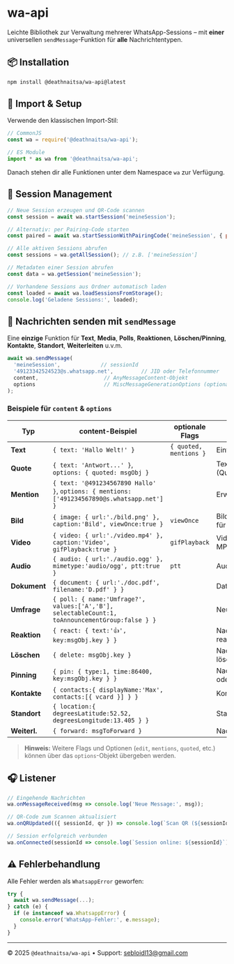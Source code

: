 # wa-api

Leichte Bibliothek zur Verwaltung mehrerer WhatsApp-Sessions – mit **einer** universellen `sendMessage`-Funktion für **alle** Nachrichtentypen.

## 📦 Installation

```bash
npm install @deathnaitsa/wa-api@latest
```

## 🔌 Import & Setup

Verwende den klassischen Import-Stil:

```js
// CommonJS
const wa = require('@deathnaitsa/wa-api');

// ES Module
import * as wa from '@deathnaitsa/wa-api';
```

Danach stehen dir alle Funktionen unter dem Namespace `wa` zur Verfügung.

## 🚀 Session Management

```js
// Neue Session erzeugen und QR-Code scannen
const session = await wa.startSession('meineSession');

// Alternativ: per Pairing-Code starten
const paired = await wa.startSessionWithPairingCode('meineSession', { phoneNumber: '491234567890' });

// Alle aktiven Sessions abrufen
const sessions = wa.getAllSession(); // z.B. ['meineSession']

// Metadaten einer Session abrufen
const data = wa.getSession('meineSession');

// Vorhandene Sessions aus Ordner automatisch laden
const loaded = await wa.loadSessionsFromStorage();
console.log('Geladene Sessions:', loaded);
```

## 💬 Nachrichten senden mit `sendMessage`

Eine **einzige** Funktion für **Text**, **Media**, **Polls**, **Reaktionen**, **Löschen/Pinning**, **Kontakte**, **Standort**, **Weiterleiten** u.v.m.

```js
await wa.sendMessage(
  'meineSession',             // sessionId
  '49123342524523@s.whatsapp.net',         // JID oder Telefonnummer
  content,                     // AnyMessageContent-Objekt
  options                      // MiscMessageGenerationOptions (optional)
);
```

### Beispiele für `content` & `options`

| Typ          | content-Beispiel                                                                                | optionale Flags        | Beschreibung                                  |
| ------------ | ----------------------------------------------------------------------------------------------- | ---------------------- | --------------------------------------------- |
| **Text**     | `{ text: 'Hallo Welt!' }`                                                                       | `{ quoted, mentions }` | Einfache Textnachricht                        |
| **Quote**    | `{ text: 'Antwort...' }`, `options: { quoted: msgObj }`                                         |                        | Text als Antwort (Quote)                      |
| **Mention**  | `{ text: '@491234567890 Hallo' }`, `options: { mentions: ['491234567890@s.whatsapp.net'] }`     |                        | Erwähnung in Text                             |
| **Bild**     | `{ image: { url:'./bild.png' }, caption:'Bild', viewOnce:true }`                                | `viewOnce`             | Bild senden; `viewOnce` für Einmaldarstellung |
| **Video**    | `{ video: { url:'./video.mp4' }, caption:'Video', gifPlayback:true }`                           | `gifPlayback`          | Video oder GIF (als MP4)                      |
| **Audio**    | `{ audio: { url:'./audio.ogg' }, mimetype:'audio/ogg', ptt:true }`                              | `ptt`                  | Audio/Sprachnachricht                         |
| **Dokument** | `{ document: { url:'./doc.pdf', filename:'D.pdf' } }`                                           |                        | Datei/Dokument                                |
| **Umfrage**  | `{ poll: { name:'Umfrage?', values:['A','B'], selectableCount:1, toAnnouncementGroup:false } }` |                        | Neue Umfrage                                  |
| **Reaktion** | `{ react: { text:'👍', key:msgObj.key } }`                                                      |                        | Nachricht mit Emoji reagieren                 |
| **Löschen**  | `{ delete: msgObj.key }`                                                                        |                        | Nachricht für alle löschen                    |
| **Pinning**  | `{ pin: { type:1, time:86400, key:msgObj.key } }`                                               |                        | Nachricht pinnen (1) oder entpinnen (0)       |
| **Kontakte** | `{ contacts:{ displayName:'Max', contacts:[{ vcard }] } }`                                      |                        | Kontaktkarte                                  |
| **Standort** | `{ location:{ degreesLatitude:52.52, degreesLongitude:13.405 } }`                               |                        | Standort                                      |
| **Weiterl.** | `{ forward: msgToForward }`                                                                     |                        | Nachricht weiterleiten                        |

> **Hinweis:** Weitere Flags und Optionen (`edit`, `mentions`, `quoted`, etc.) können über das `options`-Objekt übergeben werden.

## 🎧 Listener

```js
// Eingehende Nachrichten
wa.onMessageReceived(msg => console.log('Neue Message:', msg));

// QR-Code zum Scannen aktualisiert
wa.onQRUpdated(({ sessionId, qr }) => console.log(`Scan QR (${sessionId}):`, qr));

// Session erfolgreich verbunden
wa.onConnected(sessionId => console.log(`Session online: ${sessionId}`));
```

## ⚠️ Fehlerbehandlung

Alle Fehler werden als `WhatsappError` geworfen:

```js
try {
  await wa.sendMessage(...);
} catch (e) {
  if (e instanceof wa.WhatsappError) {
    console.error('WhatsApp-Fehler:', e.message);
  }
}
```

---

© 2025 `@deathnaitsa/wa-api` • Support: [sebloidl13@gmail.com](mailto:sebloidl13@gmail.com)
